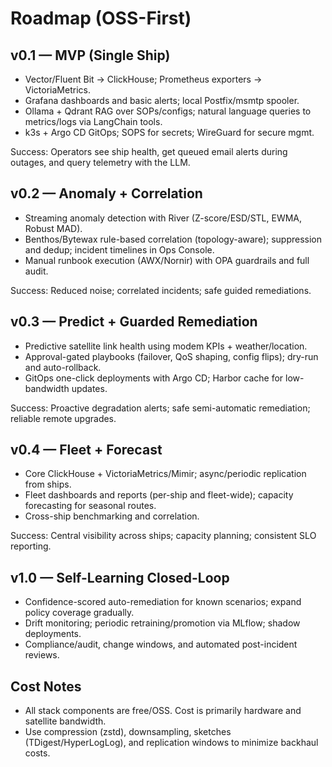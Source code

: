 # Roadmap (OSS-First)

## v0.1 — MVP (Single Ship)
- Vector/Fluent Bit -> ClickHouse; Prometheus exporters -> VictoriaMetrics.
- Grafana dashboards and basic alerts; local Postfix/msmtp spooler.
- Ollama + Qdrant RAG over SOPs/configs; natural language queries to metrics/logs via LangChain tools.
- k3s + Argo CD GitOps; SOPS for secrets; WireGuard for secure mgmt.

Success: Operators see ship health, get queued email alerts during outages, and query telemetry with the LLM.

## v0.2 — Anomaly + Correlation
- Streaming anomaly detection with River (Z-score/ESD/STL, EWMA, Robust MAD).
- Benthos/Bytewax rule-based correlation (topology-aware); suppression and dedup; incident timelines in Ops Console.
- Manual runbook execution (AWX/Nornir) with OPA guardrails and full audit.

Success: Reduced noise; correlated incidents; safe guided remediations.

## v0.3 — Predict + Guarded Remediation
- Predictive satellite link health using modem KPIs + weather/location.
- Approval-gated playbooks (failover, QoS shaping, config flips); dry-run and auto-rollback.
- GitOps one-click deployments with Argo CD; Harbor cache for low-bandwidth updates.

Success: Proactive degradation alerts; safe semi-automatic remediation; reliable remote upgrades.

## v0.4 — Fleet + Forecast
- Core ClickHouse + VictoriaMetrics/Mimir; async/periodic replication from ships.
- Fleet dashboards and reports (per-ship and fleet-wide); capacity forecasting for seasonal routes.
- Cross-ship benchmarking and correlation.

Success: Central visibility across ships; capacity planning; consistent SLO reporting.

## v1.0 — Self-Learning Closed-Loop
- Confidence-scored auto-remediation for known scenarios; expand policy coverage gradually.
- Drift monitoring; periodic retraining/promotion via MLflow; shadow deployments.
- Compliance/audit, change windows, and automated post-incident reviews.

## Cost Notes
- All stack components are free/OSS. Cost is primarily hardware and satellite bandwidth.
- Use compression (zstd), downsampling, sketches (TDigest/HyperLogLog), and replication windows to minimize backhaul costs.